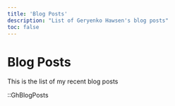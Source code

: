```yaml
---
title: 'Blog Posts'
description: "List of Geryenko Hawsen's blog posts"
toc: false
---
```


# Blog Posts

This is the list of my recent blog posts

::GhBlogPosts

